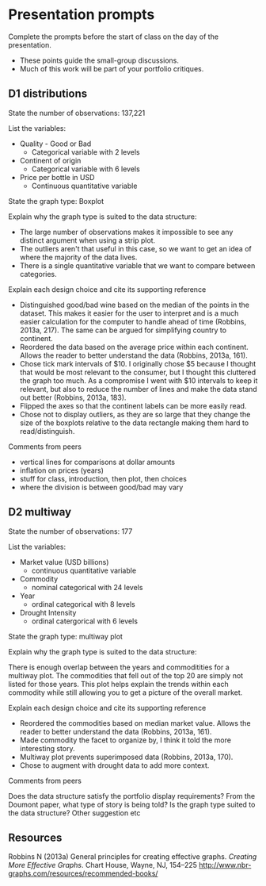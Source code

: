 
Presentation prompts
====================

Complete the prompts before the start of class on the day of the presentation.

-   These points guide the small-group discussions.
-   Much of this work will be part of your portfolio critiques.

D1 distributions
----------------

State the number of observations: 137,221

List the variables:

-   Quality - Good or Bad
    -   Categorical variable with 2 levels
-   Continent of origin
    -   Categorical variable with 6 levels
-   Price per bottle in USD
    -   Continuous quantitative variable

State the graph type: Boxplot

Explain why the graph type is suited to the data structure:

-   The large number of observations makes it impossible to see any distinct argument when using a strip plot.
-   The outliers aren't that useful in this case, so we want to get an idea of where the majority of the data lives.
-   There is a single quantitative variable that we want to compare between categories.

Explain each design choice and cite its supporting reference

-   Distinguished good/bad wine based on the median of the points in the dataset. This makes it easier for the user to interpret and is a much easier calculation for the computer to handle ahead of time (Robbins, 2013a, 217). The same can be argued for simplifying country to continent.
-   Reordered the data based on the average price within each continent. Allows the reader to better understand the data (Robbins, 2013a, 161).
-   Chose tick mark intervals of $10. I originally chose $5 because I thought that would be most relevant to the consumer, but I thought this cluttered the graph too much. As a compromise I went with $10 intervals to keep it relevant, but also to reduce the number of lines and make the data stand out better (Robbins, 2013a, 183).
-   Flipped the axes so that the continent labels can be more easily read.
-   Chose not to display outliers, as they are so large that they change the size of the boxplots relative to the data rectangle making them hard to read/distinguish.

Comments from peers

-   vertical lines for comparisons at dollar amounts
-   inflation on prices (years)
-   stuff for class, introduction, then plot, then choices
-   where the division is between good/bad may vary

D2 multiway
-----------

State the number of observations: 177

List the variables:

-   Market value (USD billions)
    -   continuous quantitative variable
-   Commodity
    -   nominal categorical with 24 levels
-   Year
    -   ordinal categorical with 8 levels
-   Drought Intensity
    -   ordinal catergorical with 6 levels

State the graph type: multiway plot

Explain why the graph type is suited to the data structure:

There is enough overlap between the years and commoditities for a multiway plot. The commodities that fell out of the top 20 are simply not listed for those years. This plot helps explain the trends within each commodity while still allowing you to get a picture of the overall market.

Explain each design choice and cite its supporting reference

-   Reordered the commodities based on median market value. Allows the reader to better understand the data (Robbins, 2013a, 161).
-   Made commodity the facet to organize by, I think it told the more interesting story.
-   Multiway plot prevents superimposed data (Robbins, 2013a, 170).
-   Chose to augment with drought data to add more context.

Comments from peers

Does the data structure satisfy the portfolio display requirements? From the Doumont paper, what type of story is being told? Is the graph type suited to the data structure? Other suggestion etc

Resources
---------

Robbins N (2013a) General principles for creating effective graphs. *Creating More Effective Graphs*. Chart House, Wayne, NJ, 154–225 <http://www.nbr-graphs.com/resources/recommended-books/>
